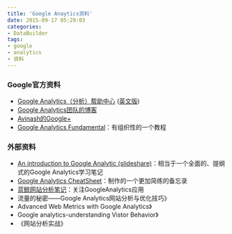 ```yaml
---
title: 'Google Anaytics资料'
date: 2015-09-17 05:29:03
categories: 
- DataBuilder
tags: 
- google
- analytics
- 资料
---
```

### Google官方资料

- [Google Analytics（分析）帮助中心](https://support.google.com/analytics/?hl=zh-Hans) ([英文版](https://support.google.com/analytics/?hl=en))
- [Google Analytics团队的博客](http://analytics.blogspot.com/)
- [Avinash的Google+](https://plus.google.com/+avinash)
- [Google Analytics Fundamental](https://analyticsacademy.withgoogle.com/explorer)：有组织性的一个教程

### 外部资料

- [An introduction to Google Analytic (slideshare)](http://www.slideshare.net/JayAre/an-introduction-to-google-analytics)：相当于一个全面的、提纲式的Google Analytics学习笔记
- [Google Analytics CheatSheet](http://conversionmarketing.com/)：制作的一个更加简练的备忘录
- [蓝鲸网站分析笔记](http://bluewhale.cc/)：关注GoogleAnalytics应用
- 流量的秘密——Google Analytics网站分析与优化技巧》
- Advanced Web Metrics with Google Analytics》
- Google analytics-understanding Vistor Behavior》
- 《网站分析实战》